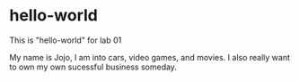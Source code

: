 # hello-world
This is "hello-world" for lab 01


My name is Jojo, I am into cars, video games, and movies.
I also really want to own my own sucessful business someday.
